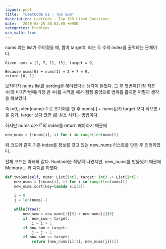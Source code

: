```yaml
---
layout: post
title:  "LeetCode 01 - Two Sum"
description: LeetCode - Top 100 Liked Questions
date:   2020-03-25 20:03:00 +0900
categories: Problems
use_math: true
---
```


nums 라는 list가 주어졌을 때, 합이 target이 되는 두 수의 index를 출력하는 문제이다.

```
Given nums = [2, 7, 11, 15], target = 9,

Because nums[0] + nums[1] = 2 + 7 = 9,
return [0, 1].
```

보자마자 nums list를 sorting을 해야겠다는 생각이 들었다.
그 후 첫번째(가장 작은 수)와 마지막번째(가장 큰 수)를 시작을 해서 점점 중앙으로 범위를 좁히면 어떨까 생각을 해보았다.

즉 i=0, j=len(nums)-1 로 초기화를 한 후 nums[i] + nums[j]가 target 보다 작으면 i를 증가, targer 보다 크면 j를 감소 시키는 방법이다.

하지만 nums 리스트의 index를 return 해야하기 때문에 
```python
new_nums = [(nums[i], i) for i in range(len(nums))]
```
위 코드와 같이 기존 index를 정보를 갖고 있는 new_nums 리스트를 만든 후 진행하였다.

전체 코드는 아래와 같다. Runtime은 적당히 나왔지만, new_nums를 만들었기 때문에 Memory는 꽤 차지를 하였다.

```python
def twoSum(self, nums: List[int], target: int) -> List[int]:
    new_nums = [(nums[i], i) for i in range(len(nums))]
    new_nums.sort(key=lambda x:x[0])
    
    i = 0
    j = len(nums)-1
    
    while(True):
        now_sum = new_nums[i][0] + new_nums[j][0]
        if  now_sum < target:
            i = i + 1
        if now_sum > target:
            j = j - 1
        if now_sum == target:
            return [new_nums[i][1], new_nums[j][1]]
```